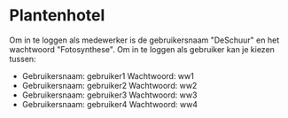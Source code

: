 # Plantenhotel
Om in te loggen als medewerker is de gebruikersnaam "DeSchuur" en het wachtwoord "Fotosynthese".
Om in te loggen als gebruiker kan je kiezen tussen:
* Gebruikersnaam: gebruiker1    Wachtwoord: ww1
* Gebruikersnaam: gebruiker2    Wachtwoord: ww2
* Gebruikersnaam: gebruiker3    Wachtwoord: ww3
* Gebruikersnaam: gebruiker4    Wachtwoord: ww4
